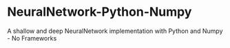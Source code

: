 # NeuralNetwork-Python-Numpy
A shallow and deep NeuralNetwork implementation with Python and Numpy - No Frameworks
